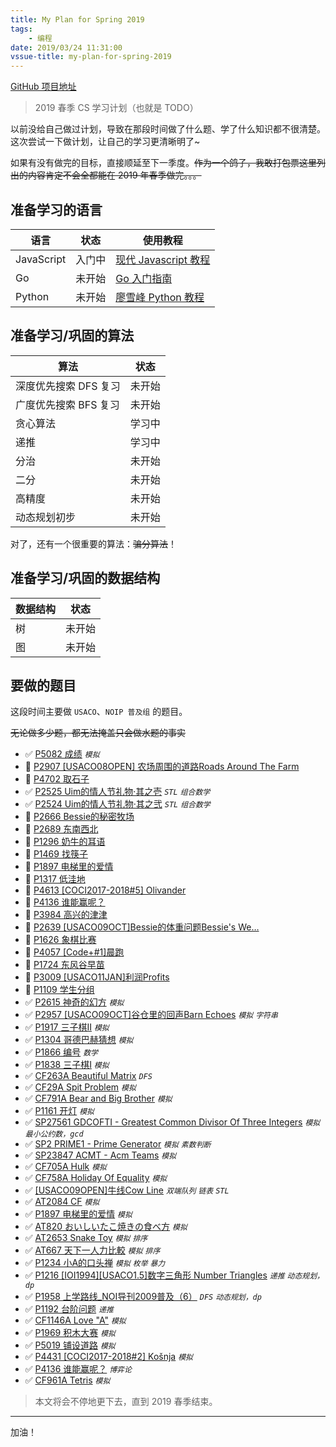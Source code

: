 ```yaml
---
title: My Plan for Spring 2019
tags: 
    - 编程
date: 2019/03/24 11:31:00
vssue-title: my-plan-for-spring-2019
---
```


[GitHub 项目地址](https://github.com/ChungZH/My-Plan)

> 2019 春季 CS 学习计划（也就是 TODO）

以前没给自己做过计划，导致在那段时间做了什么题、学了什么知识都不很清楚。这次尝试一下做计划，让自己的学习更清晰明了~

如果有没有做完的目标，直接顺延至下一季度。~~作为一个鸽子，我敢打包票这里列出的内容肯定不会全都能在 2019 年春季做完。。。~~

## 准备学习的语言

| 语言       | 状态   | 使用教程                                                     |
| ---------- | ------ | ------------------------------------------------------------ |
| JavaScript | 入门中 | [现代 Javascript 教程](https://zh.javascript.info/)          |
| Go         | 未开始 | [Go 入门指南](https://github.com/Unknwon/the-way-to-go_ZH_CN) |
| Python     | 未开始 | [廖雪峰 Python 教程](https://www.liaoxuefeng.com/wiki/0014316089557264a6b348958f449949df42a6d3a2e542c000) |

## 准备学习/巩固的算法

| 算法             | 状态     |
| ---------------- | -------- |
| 深度优先搜索 DFS 复习 | 未开始 |
| 广度优先搜索 BFS 复习 | 未开始 |
| 贪心算法         | 学习中   |
| 递推             | 学习中   |
| 分治             | 未开始   |
| 二分             | 未开始   |
| 高精度           | 未开始   |
| 动态规划初步     | 未开始   |

对了，还有一个很重要的算法：~~骗分算法~~！

## 准备学习/巩固的数据结构

| 数据结构 | 状态   |
| -------- | ------ |
| 树       | 未开始 |
| 图       | 未开始 |

## 要做的题目

这段时间主要做 `USACO`、`NOIP 普及组` 的题目。

~~无论做多少题，都无法掩盖只会做水题的事实~~

<!--<details>
  <summary>题目目录</summary>-->
  
- ✅ [P5082 成绩](https://www.luogu.org/problemnew/show/P5082) *`模拟`*
- 🔲 [P2907 [USACO08OPEN] 农场周围的道路Roads Around The Farm](https://www.luogu.org/problemnew/show/P2907)
- 🔲 [P4702 取石子](https://www.luogu.org/problemnew/show/P4702)
- ✅ [P2525 Uim的情人节礼物·其之壱](https://www.luogu.org/problemnew/show/P2525) *`STL`* *`组合数学`*
- ✅ [P2524 Uim的情人节礼物·其之弐](https://www.luogu.org/problemnew/show/P2524) *`STL`* *`组合数学`*
- 🔲 [P2666 Bessie的秘密牧场](https://www.luogu.org/problemnew/show/P2666)
- 🔲 [P2689 东南西北](https://www.luogu.org/problemnew/show/P2689)
- 🔲 [P1296 奶牛的耳语](https://www.luogu.org/problemnew/show/P1296)
- 🔲 [P1469 找筷子](https://www.luogu.org/problemnew/show/P1469)
- 🔲 [P1897 电梯里的爱情](https://www.luogu.org/problemnew/show/P1897)
- 🔲 [P1317 低洼地](https://www.luogu.org/problemnew/show/P1317)
- 🔲 [P4613 [COCI2017-2018#5] Olivander](https://www.luogu.org/problemnew/show/P4613)
- 🔲 [P4136 谁能赢呢？](https://www.luogu.org/problemnew/show/P4136)
- 🔲 [P3984 高兴的津津](https://www.luogu.org/problemnew/show/P3984)
- 🔲 [P2639 [USACO09OCT]Bessie的体重问题Bessie's We…](https://www.luogu.org/problemnew/show/P2639)
- 🔲 [P1626 象棋比赛](https://www.luogu.org/problemnew/show/P1626)
- 🔲 [P4057 [Code+#1]晨跑](https://www.luogu.org/problemnew/show/P4057)
- 🔲 [P1724 东风谷早苗](https://www.luogu.org/problemnew/show/P1724)
- 🔲 [P3009 [USACO11JAN]利润Profits](https://www.luogu.org/problemnew/show/P3009)
- 🔲 [P1109 学生分组](https://www.luogu.org/problemnew/show/P1109)
- ✅ [P2615 神奇的幻方](https://www.luogu.org/problemnew/show/P2615) *`模拟`*
- ✅ [P2957 [USACO09OCT]谷仓里的回声Barn Echoes](https://www.luogu.org/problemnew/show/P2957) *`模拟`* *`字符串`*
- ✅ [P1917 三子棋II](https://www.luogu.org/problemnew/show/P1917) *`模拟`*
- ✅ [P1304 哥德巴赫猜想](https://www.luogu.org/problemnew/show/P1304) *`模拟`*
- ✅ [P1866 编号](https://www.luogu.org/problemnew/show/P1866) *`数学`*
- ✅ [P1838 三子棋I](https://www.luogu.org/problemnew/show/P1838) *`模拟`*
- ✅ [CF263A Beautiful Matrix](https://www.luogu.org/problemnew/show/CF263A) *`DFS`*
- ✅ [CF29A Spit Problem](https://www.luogu.org/problemnew/show/CF29A) *`模拟`*
- ✅ [CF791A Bear and Big Brother](https://www.luogu.org/problemnew/show/CF791A) *`模拟`*
- ✅ [P1161 开灯](https://www.luogu.org/problemnew/show/P1161) *`模拟`*
- ✅ [SP27561 GDCOFTI - Greatest Common Divisor Of Three Integers](https://www.luogu.org/problemnew/show/SP27561) *`模拟`* *`最小公约数，gcd`*
- ✅ [SP2 PRIME1 - Prime Generator](https://www.luogu.org/problemnew/show/SP2) *`模拟`* *`素数判断`*
- ✅ [SP23847 ACMT - Acm Teams](https://www.luogu.org/problemnew/show/SP23847) *`模拟`*
- ✅ [CF705A Hulk](https://www.luogu.org/problemnew/show/CF705A) *`模拟`*
- ✅ [CF758A Holiday Of Equality](https://www.luogu.org/problemnew/show/CF758A) *`模拟`*
- ✅ [[USACO09OPEN]牛线Cow Line](https://www.luogu.org/problemnew/show/P2952) *`双端队列`* *`链表`* *`STL`*
- ✅ [AT2084 CF](https://www.luogu.org/problemnew/show/AT2084) *`模拟`*
- ✅ [P1897 电梯里的爱情](https://www.luogu.org/problemnew/show/P1897) *`模拟`*
- ✅ [AT820 おいしいたこ焼きの食べ方](https://www.luogu.org/problemnew/show/AT820) *`模拟`*
- ✅ [AT2653 Snake Toy](https://www.luogu.org/problemnew/show/AT2653) *`模拟`* *`排序`*
- ✅ [AT667 天下一人力比較](https://www.luogu.org/problemnew/show/AT667) *`模拟`* *`排序`*
- ✅ [P1234 小A的口头禅](https://www.luogu.org/problemnew/show/P1234) *`模拟`* *`枚举`* *`暴力`*
- ✅ [P1216 [IOI1994][USACO1.5]数字三角形 Number Triangles](https://www.luogu.org/problemnew/show/P1216) *`递推`* *`动态规划，dp`*
- ✅ [P1958 上学路线_NOI导刊2009普及（6）](https://www.luogu.org/problemnew/show/P1958) *`DFS`* *`动态规划，dp`*
- ✅ [P1192 台阶问题](https://www.luogu.org/problemnew/show/P1192) *`递推`*
- ✅ [CF1146A Love "A"](https://www.luogu.org/problemnew/show/CF1146A) *`模拟`*
- ✅ [P1969 积木大赛](https://www.luogu.org/problemnew/show/P1969) *`模拟`*
- ✅ [P5019 铺设道路](https://www.luogu.org/problemnew/show/P5019) *`模拟`*
- ✅ [P4431 [COCI2017-2018#2] ​Košnja](https://www.luogu.org/problemnew/show/P4431) *`模拟`*
- ✅ [P4136 谁能赢呢？](https://www.luogu.org/problemnew/show/P4136) *`博弈论`*
- ✅ [CF961A Tetris](https://www.luogu.org/problemnew/show/CF961A) *`模拟`*
<!--</details>-->

> 本文将会不停地更下去，直到 2019 春季结束。

------

加油！